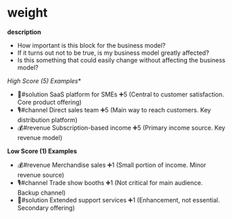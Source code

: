 # weight

**description**

* How important is this block for the business model?
* If it turns out not to be true, is my business model greatly affected?
* Is this something that could easily change without affecting the business model?

*High Score (5) Examples**

* 💊#solution SaaS platform for SMEs ➕5 (Central to customer satisfaction. Core product offering)
* 🎙️#channel Direct sales team ➕5 (Main way to reach customers. Key distribution platform)
* 💰#revenue Subscription-based income ➕5 (Primary income source. Key revenue model)

**Low Score (1) Examples**

* 💰#revenue Merchandise sales ➕1 (Small portion of income. Minor revenue source)
* 🎙️#channel Trade show booths ➕1 (Not critical for main audience. Backup channel)
* 💊#solution Extended support services ➕1 (Enhancement, not essential. Secondary offering)